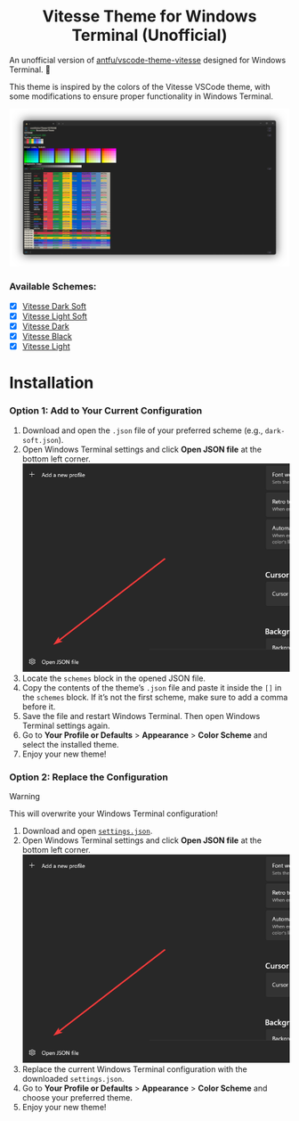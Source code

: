 <h1 align="center">Vitesse Theme for Windows Terminal (Unofficial)</h1>

An unofficial version of [antfu/vscode-theme-vitesse](https://github.com/antfu/vscode-theme-vitesse) designed for Windows Terminal. 🎨

This theme is inspired by the colors of the Vitesse VSCode theme, with some modifications to ensure proper functionality in Windows Terminal.

![Preview](https://github.com/denipolis/windowsterminal-vitesse-theme/blob/main/screenshots/dark-soft.png?raw=true)

### Available Schemes:
- [x] [Vitesse Dark Soft](https://github.com/denipolis/windowsterminal-vitesse-theme/blob/main/dark-soft.json)
- [x] [Vitesse Light Soft](https://github.com/denipolis/windowsterminal-vitesse-theme/blob/main/light-soft.json)
- [x] [Vitesse Dark](https://github.com/denipolis/windowsterminal-vitesse-theme/blob/main/dark.json)
- [x] [Vitesse Black](https://github.com/denipolis/windowsterminal-vitesse-theme/blob/main/black.json)
- [x] [Vitesse Light](https://github.com/denipolis/windowsterminal-vitesse-theme/blob/main/light.json)

# Installation

### Option 1: Add to Your Current Configuration
1. Download and open the `.json` file of your preferred scheme (e.g., `dark-soft.json`).
2. Open Windows Terminal settings and click **Open JSON file** at the bottom left corner.
   ![Open JSON file](https://github.com/denipolis/windowsterminal-vitesse-theme/blob/main/screenshots/openJson.png?raw=true)
3. Locate the `schemes` block in the opened JSON file.
4. Copy the contents of the theme’s `.json` file and paste it inside the `[]` in the `schemes` block. If it’s not the first scheme, make sure to add a comma before it.
5. Save the file and restart Windows Terminal. Then open Windows Terminal settings again.
6. Go to **Your Profile or Defaults** > **Appearance** > **Color Scheme** and select the installed theme.
7. Enjoy your new theme!

### Option 2: Replace the Configuration
> [!WARNING]
> This will overwrite your Windows Terminal configuration!

1. Download and open [`settings.json`](https://github.com/denipolis/windowsterminal-vitesse-theme/blob/main/settings.json).
2. Open Windows Terminal settings and click **Open JSON file** at the bottom left corner.
   ![Open JSON file](https://github.com/denipolis/windowsterminal-vitesse-theme/blob/main/screenshots/openJson.png?raw=true)
3. Replace the current Windows Terminal configuration with the downloaded `settings.json`.
4. Go to **Your Profile or Defaults** > **Appearance** > **Color Scheme** and choose your preferred theme.
5. Enjoy your new theme!
